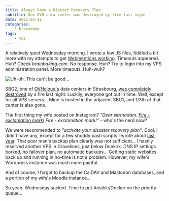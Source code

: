 ```yaml
---
title: Always have a Diaster Recovery Plan
subtitle: One OVH data center was destroyed by fire last night
date: 2021-03-11
categories: 
    - braindump
tags:
    - vps
---
```


A relatively quiet Wednesday morning. I wrote a few JS files, fiddled a bit more with my attempts to get [Webmentions working](/post/2021/03/the-indieweb-mixed-bag/). Timeouts appeared. Huh? Check _brainbaking.com_. No response. Huh? Try to login into my VPS administration panel. More timeouts. Huh-wuh?

![](../ovh-fire.jpg "Uh-oh. This can't be good...")

SBG2, one of [OVHcloud's](https://www.ovh.com/) data centers in Strasbourg, [was completely destroyed](https://twitter.com/olesovhcom/status/1369770805064855552) by a fire last night. Luckily, everyone got out in time. Well, except for all VPS servers... Mine is hosted in the adjacent SBG1, and 1/3th of that center is also gone. 

The first thing my wife posted on Instagram? _"Dear sir/madam. [Fire - exclamation mark!](https://www.youtube.com/watch?v=xqQ6Z-HmAqY) Fire - exclamation mark!"_ - who's the nerd now?

We were recommended to _"activate your disaster recovery plan"_. Cool. I didn't have any, except for a few shoddy bash scripts I wrote about [last year](/post/2020/04/vps/). That poor man's backup plan clearly was _not_ sufficient... I hastily reserved another VPS in Gravelines, just below 
Dunkirk. DNS IP settings borked, no failover plan, no automatic backups... Getting static websites back up and running in no-time is not a problem. However, my wife's Wordpress instance was much more painful.

And of course, I forgot to backup the CalDAV and Mastodon databases, and a portion of my wife's Moodle instance... 

So yeah. Wednesday sucked. Time to put Ansible/Docker on the priority queue... 